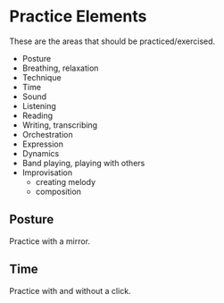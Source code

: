 # Practice Elements

These are the areas that should be practiced/exercised.

* Posture
* Breathing, relaxation
* Technique
* Time
* Sound
* Listening
* Reading
* Writing, transcribing
* Orchestration
* Expression
* Dynamics
* Band playing, playing with others
* Improvisation
    * creating melody
    * composition

## Posture

Practice with a mirror.

## Time

Practice with and without a click.
